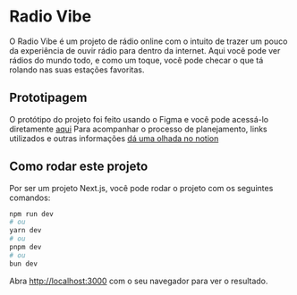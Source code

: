 # Radio Vibe

O Radio Vibe é um projeto de rádio online com o intuito de trazer um pouco da experiência de ouvir rádio para dentro da internet.
Aqui você pode ver rádios do mundo todo, e como um toque, você pode checar o que tá rolando nas suas estações favoritas.

## Prototipagem

O protótipo do projeto foi feito usando o Figma e você pode acessá-lo diretamente [aqui](https://www.figma.com/proto/QzFtV2JVHBQq9fLl5lspAu/Radio-Vibe?node-id=0-1&t=BI9hyBaMTGRB5V7j-1)
Para acompanhar o processo de planejamento, links utilizados e outras informações [dá uma olhada no notion](https://www.notion.so/Radio-Vibe-19b6987476a38098a026f49e8ab1f80a?pvs=4)
## Como rodar este projeto

Por ser um projeto Next.js, você pode rodar o projeto com os seguintes comandos:

```bash
npm run dev
# ou
yarn dev
# ou
pnpm dev
# ou
bun dev
```

Abra [http://localhost:3000](http://localhost:3000) com o seu navegador para ver o resultado.

